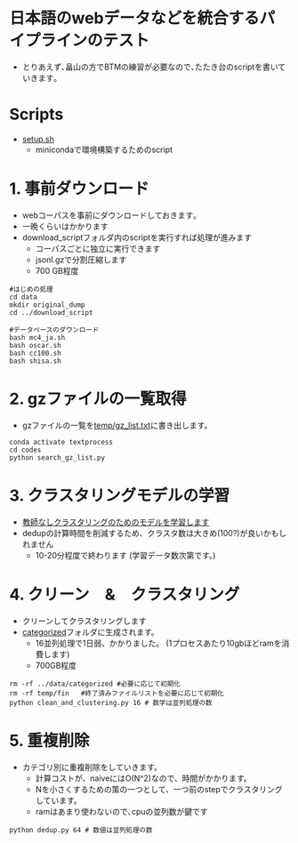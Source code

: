 # 日本語のwebデータなどを統合するパイプラインのテスト

- とりあえず､畠山の方でBTMの練習が必要なので､たたき台のscriptを書いていきます｡

# Scripts
- [setup.sh](./setup.sh)
    - minicondaで環境構築するためのscript

# 1. 事前ダウンロード
- webコーパスを事前にダウンロードしておきます｡
 - 一晩くらいはかかります
- download_scriptフォルダ内のscriptを実行すれば処理が進みます
    - コーパスごとに独立に実行できます
    - jsonl.gzで分割圧縮します
    - 700 GB程度
~~~
#はじめの処理
cd data
mkdir original_dump
cd ../download_script

#データベースのダウンロード 
bash mc4_ja.sh
bash oscar.sh
bash cc100.sh
bash shisa.sh
~~~


# 2. gzファイルの一覧取得
- gzファイルの一覧を[temp/gz_list.txt](./codes/temp/gz_list.txt)に書き出します。
~~~
conda activate textprocess
cd codes
python search_gz_list.py

~~~

# 3. クラスタリングモデルの学習
- [教師なしクラスタリングのためのモデルを学習します](./codes/train_classifier.ipynb)
- dedupの計算時間を削減するため、クラスタ数は大きめ(100?)が良いかもしれません
    - 10-20分程度で終わります (学習データ数次第です。)

# 4. クリーン　&　クラスタリング
- クリーンしてクラスタリングします
- [categorized](./data/categorized)フォルダに生成されます。
    - 16並列処理で1日弱、かかりました。 (1プロセスあたり10gbほどramを消費します)
    - 700GB程度


~~~
rm -rf ../data/categorized #必要に応じて初期化
rm -rf temp/fin   #終了済みファイルリストを必要に応じて初期化
python clean_and_clustering.py 16 # 数学は並列処理の数
~~~

# 5. 重複削除
- カテゴリ別に重複削除をしていきます。
    - 計算コストが、naiveにはO(N^2)なので、時間がかかります。
    - Nを小さくするための策の一つとして、一つ前のstepでクラスタリングしています。
    - ramはあまり使わないので､cpuの並列数が鍵です

~~~
python dedup.py 64 # 数値は並列処理の数
~~~